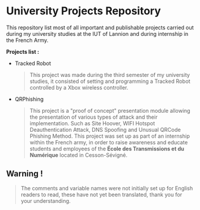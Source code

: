 # University Projects Repository
This repository list most of all important and publishable projects carried out during my university studies at the IUT of Lannion and during internship in the French Army.

__Projects list :__

- Tracked Robot
  > This project was made during the third semester of my university studies, it consisted of setting and programming a Tracked Robot controlled by a Xbox wireless controller. 
  
- QRPhishing
  > This project is a "proof of concept" presentation module allowing the presentation of various types of attack and their implementation. Such as Site Hoover, WIFI Hotspot Deauthentication Attack, DNS Spoofing and Unusual QRCode Phishing Method. This project was set up as part of an internship within the French army, in order to raise awareness and educate students and employees of the __École des Transmissions et du Numérique__ located in Cesson-Sévigné.

## Warning !

> The comments and variable names were not initially set up for English readers to read, these have not yet been translated, thank you for your understanding.
